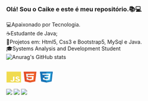 ### Olá! Sou o Caike e este é meu repositório.📚💻

 💻Apaixonado por Tecnologia.<br>
 ☕Estudante de Java; <br>
 📂Projetos em: Html5, Css3 e Bootstrap5, MySql e Java.<br>
 🎓Systems Analysis and Development Student<br>
![Anurag's GitHub stats](https://github-readme-stats.vercel.app/api?username=CaikeRabis&show_icons=true&theme=tokyonight)

<div style="display: inline_block"><br>
  <img align="center" alt="Caike-Js" height="30" width="40" src="https://raw.githubusercontent.com/devicons/devicon/master/icons/javascript/javascript-plain.svg">
  <img align="center" alt="Caike-HTML" height="30" width="40" src="https://raw.githubusercontent.com/devicons/devicon/master/icons/html5/html5-original.svg">
  <img align="center" alt="Caike-CSS" height="30" width="40" src="https://raw.githubusercontent.com/devicons/devicon/master/icons/css3/css3-original.svg">
</div><br>

<div> 
  <a href="https://www.instagram.com/caikerabis/" target="_blank"><img src="https://img.shields.io/badge/-Instagram-%23E4405F?style=for-the-badge&logo=instagram&logoColor=white" target="_blank"></a>
  <a href = "mailto:caikerabis@gmail.com"><img src="https://img.shields.io/badge/-Gmail-%23333?style=for-the-badge&logo=gmail&logoColor=white" target="_blank"></a>
  <a href="https://www.linkedin.com/in/caike-rabis-951a27199/" target="_blank"><img src="https://img.shields.io/badge/-LinkedIn-%230077B5?style=for-the-badge&logo=linkedin&logoColor=white" target="_blank"></a> 
  
</div>

